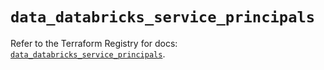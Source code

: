 # `data_databricks_service_principals`

Refer to the Terraform Registry for docs: [`data_databricks_service_principals`](https://registry.terraform.io/providers/databricks/databricks/1.81.0/docs/data-sources/service_principals).
